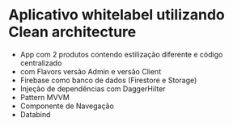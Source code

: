 # Aplicativo whitelabel utilizando Clean architecture

- App com 2 produtos contendo estilização diferente e código centralizado
- com Flavors versão Admin e versão Client
- Firebase como banco de dados (Firestore e Storage)
- Injeção de dependências com DaggerHilter
- Pattern MVVM
- Componente de Navegação 
- Databind
